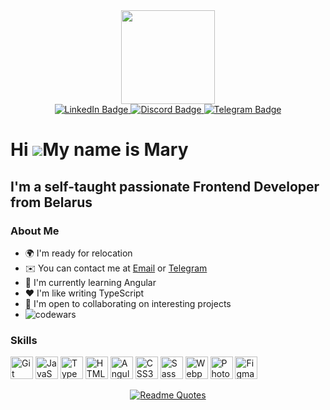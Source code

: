 <div id="header" align="center">
  <img src="https://media1.giphy.com/media/vLlpbDafjgHystuJ0a/giphy.gif?cid=ecf05e47r817rvlz3dgemgv9ryy7zt63qlz0t8x7b2h7nw8n&rid=giphy.gif&ct=s" width="150"/>
<div id="badges">
  <a href="https://www.linkedin.com/in/maryia-kryvitskaya-26951223b/">
    <img src="https://img.shields.io/badge/LinkedIn-blue?style=for-the-badge&logo=linkedin&logoColor=white" alt="LinkedIn Badge"/>
  </a>
  <a href="https://discord.com/users/rozovyi_poni">
    <img src="https://img.shields.io/badge/Discord-navy?style=for-the-badge&logo=discord&logoColor=white" alt="Discord Badge"/>
  </a>
  <a href="https://t.me/maryiakryvitskaya">
    <img src="https://img.shields.io/badge/Telegram-blue?style=for-the-badge&logo=telegram&logoColor=white" alt="Telegram Badge"/>
  </a>
</div>
</div>


Hi ![](https://user-images.githubusercontent.com/18350557/176309783-0785949b-9127-417c-8b55-ab5a4333674e.gif)My name is Mary
============================================================================================================================

I'm a self-taught passionate Frontend Developer from Belarus
------------------
### About Me
* 🌍  I'm ready for relocation
* ✉️  You can contact me at [Email](mailto:masha.oath@gmail.com) or [Telegram](https://t.me/maryiakryvitskaya) 
* 🧠  I'm сurrently learning Angular
* ❤️  I'm like writing TypeScript
* 🤝  I'm open to collaborating on interesting projects
* ![codewars](https://www.codewars.com/users/rozovyi_poni/badges/small)



### Skills

<p align="left">
<a href="https://git-scm.com/" target="_blank" rel="noreferrer"><img src="https://raw.githubusercontent.com/danielcranney/readme-generator/main/public/icons/skills/git-colored.svg" width="36" height="36" alt="Git" /></a>
<a href="https://developer.mozilla.org/en-US/docs/Web/JavaScript" target="_blank" rel="noreferrer"><img src="https://raw.githubusercontent.com/danielcranney/readme-generator/main/public/icons/skills/javascript-colored.svg" width="36" height="36" alt="JavaScript" /></a>
<a href="https://www.typescriptlang.org/" target="_blank" rel="noreferrer"><img src="https://raw.githubusercontent.com/danielcranney/readme-generator/main/public/icons/skills/typescript-colored.svg" width="36" height="36" alt="TypeScript" /></a>
<a href="https://developer.mozilla.org/en-US/docs/Glossary/HTML5" target="_blank" rel="noreferrer"><img src="https://raw.githubusercontent.com/danielcranney/readme-generator/main/public/icons/skills/html5-colored.svg" width="36" height="36" alt="HTML5" /></a>
<a href="https://angular.io/" target="_blank" rel="noreferrer"><img src="https://raw.githubusercontent.com/danielcranney/readme-generator/main/public/icons/skills/angularjs-colored.svg" width="36" height="36" alt="Angular" /></a>
<a href="https://www.w3.org/TR/CSS/#css" target="_blank" rel="noreferrer"><img src="https://raw.githubusercontent.com/danielcranney/readme-generator/main/public/icons/skills/css3-colored.svg" width="36" height="36" alt="CSS3" /></a>
<a href="https://sass-lang.com/" target="_blank" rel="noreferrer"><img src="https://raw.githubusercontent.com/danielcranney/readme-generator/main/public/icons/skills/sass-colored.svg" width="36" height="36" alt="Sass" /></a>
<a href="https://webpack.js.org/" target="_blank" rel="noreferrer"><img src="https://raw.githubusercontent.com/danielcranney/readme-generator/main/public/icons/skills/webpack-colored.svg" width="36" height="36" alt="Webpack" /></a>
<a href="https://www.adobe.com/uk/products/photoshop.html" target="_blank" rel="noreferrer"><img src="https://raw.githubusercontent.com/danielcranney/readme-generator/main/public/icons/skills/photoshop-colored.svg" width="36" height="36" alt="Photoshop" /></a>
<a href="https://www.figma.com/" target="_blank" rel="noreferrer"><img src="https://raw.githubusercontent.com/danielcranney/readme-generator/main/public/icons/skills/figma-colored.svg" width="36" height="36" alt="Figma" /></a>
</p>

<!--
### Last projects
-->

<div align="center">
  
[![Readme Quotes](https://quotes-github-readme.vercel.app/api?type=horizontal&theme=light)](https://github.com/piyushsuthar/github-readme-quotes)

</div>

<!--
**tarasovamary/tarasovamary** is a ✨ _special_ ✨ repository because its `README.md` (this file) appears on your GitHub profile.
-->

